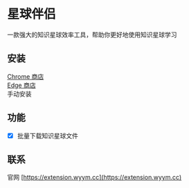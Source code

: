 # 星球伴侣
一款强大的知识星球效率工具，帮助你更好地使用知识星球学习

## 安装
[Chrome 商店](https://chrome.google.com/webstore/detail/ffeogmimffjmffnmchbmfofacgpadhpe)  
[Edge 商店](https://microsoftedge.microsoft.com/addons/detail/hnfachcfgmcnmalfpoikfinalngdmgpc)  
手动安装

## 功能
- [x] 批量下载知识星球文件

## 联系
官网 [https://extension.wyym.cc](https://extension.wyym.cc)
